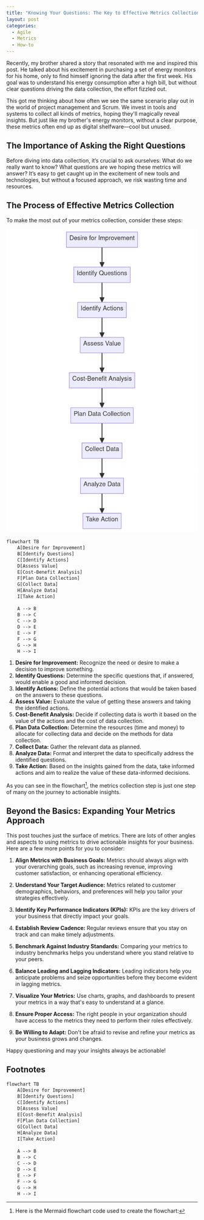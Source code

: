 ```yaml
---
title: "Knowing Your Questions: The Key to Effective Metrics Collection"
layout: post
categories:
  - Agile
  - Metrics
  - How-to
---
```


Recently, my brother shared a story that resonated with me and inspired this post. He talked about his excitement in purchasing a set of energy monitors for his home, only to find himself ignoring the data after the first week. His goal was to understand his energy consumption after a high bill, but without clear questions driving the data collection, the effort fizzled out.

This got me thinking about how often we see the same scenario play out in the world of project management and Scrum. We invest in tools and systems to collect all kinds of metrics, hoping they'll magically reveal insights. But just like my brother's energy monitors, without a clear purpose, these metrics often end up as digital shelfware—cool but unused.

## The Importance of Asking the Right Questions

Before diving into data collection, it’s crucial to ask ourselves: What do we really want to know? What questions are we hoping these metrics will answer? It’s easy to get caught up in the excitement of new tools and technologies, but without a focused approach, we risk wasting time and resources.

## The Process of Effective Metrics Collection

To make the most out of your metrics collection, consider these steps:

![Flowchart showing steps towards actionable data generated using mermaid.js](/assets/2024/08/2024-08-03-steps-towards-actionable-data.png)

```mermaid
flowchart TB
    A[Desire for Improvement]
    B[Identify Questions]
    C[Identify Actions]
    D[Assess Value]
    E[Cost-Benefit Analysis]
    F[Plan Data Collection]
    G[Collect Data]
    H[Analyze Data]
    I[Take Action]

    A --> B
    B --> C
    C --> D
    D --> E
    E --> F
    F --> G
    G --> H
    H --> I
```

1. **Desire for Improvement:** Recognize the need or desire to make a decision to improve something.
2. **Identify Questions:** Determine the specific questions that, if answered, would enable a good and informed decision.
3. **Identify Actions:** Define the potential actions that would be taken based on the answers to these questions.
4. **Assess Value:** Evaluate the value of getting these answers and taking the identified actions.
5. **Cost-Benefit Analysis:** Decide if collecting data is worth it based on the value of the actions and the cost of data collection.
6. **Plan Data Collection:** Determine the resources (time and money) to allocate for collecting data and decide on the methods for data collection.
7. **Collect Data:** Gather the relevant data as planned.
8. **Analyze Data:** Format and interpret the data to specifically address the identified questions.
9. **Take Action:** Based on the insights gained from the data, take informed actions and aim to realize the value of these data-informed decisions.

As you can see in the flowchart[^1], the metrics collection step is just one step of many on the journey to actionable insights.

## Beyond the Basics: Expanding Your Metrics Approach

This post touches just the surface of metrics. There are lots of other angles and aspects to using metrics to drive actionable insights for your business. Here are a few more points for you to consider:

1. **Align Metrics with Business Goals:** Metrics should always align with your overarching goals, such as increasing revenue, improving customer satisfaction, or enhancing operational efficiency.

2. **Understand Your Target Audience:** Metrics related to customer demographics, behaviors, and preferences will help you tailor your strategies effectively.

3. **Identify Key Performance Indicators (KPIs):** KPIs are the key drivers of your business that directly impact your goals.

4. **Establish Review Cadence:** Regular reviews ensure that you stay on track and can make timely adjustments.

5. **Benchmark Against Industry Standards:** Comparing your metrics to industry benchmarks helps you understand where you stand relative to your peers.

6. **Balance Leading and Lagging Indicators:** Leading indicators help you anticipate problems and seize opportunities before they become evident in lagging metrics.

7. **Visualize Your Metrics:** Use charts, graphs, and dashboards to present your metrics in a way that's easy to understand at a glance.

8. **Ensure Proper Access:** The right people in your organization should have access to the metrics they need to perform their roles effectively.

9. **Be Willing to Adapt:** Don't be afraid to revise and refine your metrics as your business grows and changes.

Happy questioning and may your insights always be actionable!

## Footnotes

[^1]: Here is the Mermaid flowchart code used to create the flowchart:

```mermaid
flowchart TB
    A[Desire for Improvement]
    B[Identify Questions]
    C[Identify Actions]
    D[Assess Value]
    E[Cost-Benefit Analysis]
    F[Plan Data Collection]
    G[Collect Data]
    H[Analyze Data]
    I[Take Action]

    A --> B
    B --> C
    C --> D
    D --> E
    E --> F
    F --> G
    G --> H
    H --> I
```
